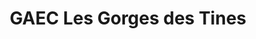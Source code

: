 ---
title: "GAEC Les Gorges des Tines"
url: /sixt-fer-a-cheval/gaec-les-gorges-des-tines/
shop: ferme
---